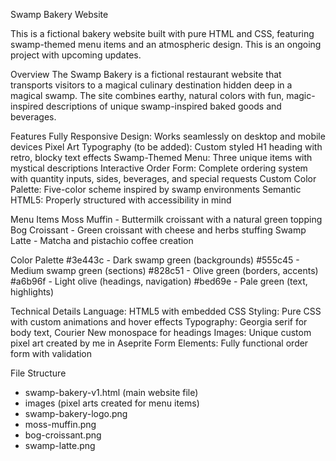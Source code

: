 Swamp Bakery Website

This is a fictional bakery website built with pure HTML and CSS, featuring swamp-themed menu items and an atmospheric design. This is an ongoing project with upcoming updates.

Overview
The Swamp Bakery is a fictional restaurant website that transports visitors to a magical culinary destination hidden deep in a magical swamp. The site combines earthy, natural colors with fun, magic-inspired descriptions of unique swamp-inspired baked goods and beverages.

Features
Fully Responsive Design: Works seamlessly on desktop and mobile devices
Pixel Art Typography (to be added): Custom styled H1 heading with retro, blocky text effects
Swamp-Themed Menu: Three unique items with mystical descriptions
Interactive Order Form: Complete ordering system with quantity inputs, sides, beverages, and special requests
Custom Color Palette: Five-color scheme inspired by swamp environments
Semantic HTML5: Properly structured with accessibility in mind

Menu Items
Moss Muffin - Buttermilk croissant with a natural green topping
Bog Croissant - Green croissant with cheese and herbs stuffing
Swamp Latte - Matcha and pistachio coffee creation

Color Palette
#3e443c - Dark swamp green (backgrounds)
#555c45 - Medium swamp green (sections)
#828c51 - Olive green (borders, accents)
#a6b96f - Light olive (headings, navigation)
#bed69e - Pale green (text, highlights)

Technical Details
Language: HTML5 with embedded CSS
Styling: Pure CSS with custom animations and hover effects
Typography: Georgia serif for body text, Courier New monospace for headings
Images: Unique custom pixel art created by me in Aseprite
Form Elements: Fully functional order form with validation

File Structure
- swamp-bakery-v1.html (main website file)
- images (pixel arts created for menu items)
- swamp-bakery-logo.png
- moss-muffin.png
- bog-croissant.png
- swamp-latte.png
